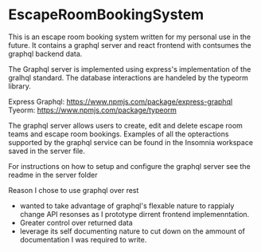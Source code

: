 # EscapeRoomBookingSystem
This is an escape room booking system written for my personal use in the future. It contains a graphql server and react frontend with contsumes the graphql backend data. 

The Graphql server is implemented using express's implementation of the gralhql standard. The database interactions are handeled by the typeorm library.

Express Graphql: https://www.npmjs.com/package/express-graphql
Tyeorm: https://www.npmjs.com/package/typeorm

The graphql server allows users to create, edit and delete escape room teams and escape room bookings. Examples of all the opteractions supported by the graphql service can be found in the Insomnia workspace saved in the server file.

For instructions on how to setup and configure the graphql server see the readme in the server folder  

Reason I chose to use graphql over rest 
* wanted to take advantage of graphql's flexable nature to rappialy change API resonses as I prototype dirrent frontend implemenntation.
* Greater control over returned data
* leverage its self documenting nature to cut down on the ammount of documentation I was required to write.
